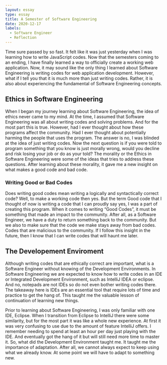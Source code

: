 ```yaml
---
layout: essay
type: essay
title: A Semester of Software Engineering
date: 2020-12-17
labels:
  - Software Engineer
  - Reflection
---
```


Time sure passed by so fast. It felt like it was just yesterday when I was learning how to write JavaScript codes. Now that the semesters coming to an ending, I have finally learned a way to officially create a working web application. Now, it may sound like the only thing I learned about Software Engineering is writing codes for web application development. However, what if I tell you that it is much more than just writing codes. Rather, it is also about experiencing the fundamental of Software Engineering concepts.

## Ethics in Software Engineering
When I began my journey learning about Software Engineering, the idea of ethics never came to my mind. At the time, I assumed that Software Engineering was all about writing codes and solving problems. And for the most part this is true. However, had I ever thought about how these programs affect the community. Had I ever thought about potentially harming the people that uses the program. The answer is no, I was blinded at the idea of just writing codes. Now the next question is if you were told to program something that you know is just morally wrong, would you decline and risk losing your job or do as your told? The morality or the Ethics in Software Engineering were some of the ideas that tries to address these questions. After learning about these morality, it gave me a new insight on what makes a good code and bad code. 
### Writing Good or Bad Codes
Does writing good codes mean writing a logically and syntactically correct code? Well, to make a working code then yes. But the term Good code that I thought of now is writing a code that I can proudly say yes, I was a part of creating this program. When it comes to writing “Good Codes”, it must be something that made an impact to the community. After all, as a Software Engineer, we have a duty to return something back to the community. But we also to make sure that the code we make stays away from bad codes. Codes that are malicious to the community. If I follow this insight in the future, then I know that I can write codes that will haunt me later.

## The Developement Enviroment
Although writing codes that are ethically correct are important, what is a Software Engineer without knowing of the Development Environments. In Software Engineering we are expected to know how to write codes in an IDE or Integrated Development Environment, such as IntelliJ IDEA or eclipse. And no, notepads are not IDEs so do not even bother writing codes there. The takeaway here is IDEs are an essential tool that require lots of time and practice to get the hang of. This taught me the valuable lesson of continuation of learning new things. 

Prior to learning about Software Engineering, I was only familiar with one IDE, Eclipse. When I transition from Eclipse to IntelliJ there were some similarity, but for the most part it was like a whole new experience. At first it was very confusing to use due to the amount of feature IntelliJ offers. I remember needing to spend at least an hour per day just playing with the IDE. And eventually got the hang of it but will still need more time to master it. So, what did the Development Environment taught me. It taught me the importance of adaptation. After all, we cannot always expect to keep using what we already know. At some point we will have to adapt to something new.
